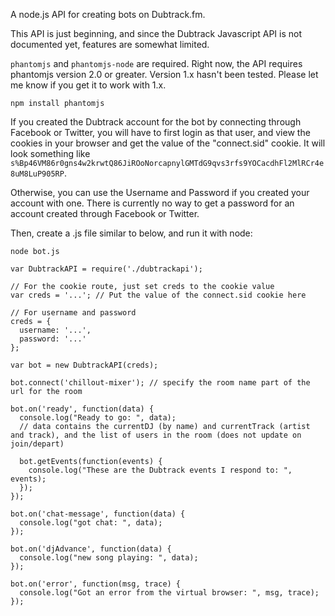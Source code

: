 A node.js API for creating bots on Dubtrack.fm.

This API is just beginning, and since the Dubtrack Javascript API is not documented yet, features are somewhat limited.

`phantomjs` and `phantomjs-node` are required. Right now, the API requires phantomjs version 2.0 or greater. Version 1.x hasn't been tested. Please let me know if you get it to work with 1.x.

```
npm install phantomjs
```
If you created the Dubtrack account for the bot by connecting through Facebook or Twitter, you will have to first login as that user, and view the cookies in your browser and get the value of the "connect.sid" cookie. It will look something like `s%Bp46VM86r0gns4w2krwtQ86JiROoNorcapnylGMTdG9qvs3rfs9YOCacdhFl2MlRCr4e8uM8LuP905RP`.

Otherwise, you can use the Username and Password if you created your account with one. There is currently no way to get a password for an account created through Facebook or Twitter.

Then, create a .js file similar to below, and run it with node:
```
node bot.js
```

```
var DubtrackAPI = require('./dubtrackapi');

// For the cookie route, just set creds to the cookie value
var creds = '...'; // Put the value of the connect.sid cookie here

// For username and password
creds = {
  username: '...',
  password: '...'
};

var bot = new DubtrackAPI(creds);

bot.connect('chillout-mixer'); // specify the room name part of the url for the room

bot.on('ready', function(data) {
  console.log("Ready to go: ", data);
  // data contains the currentDJ (by name) and currentTrack (artist and track), and the list of users in the room (does not update on join/depart)
  
  bot.getEvents(function(events) {
    console.log("These are the Dubtrack events I respond to: ", events);
  });
});

bot.on('chat-message', function(data) {
  console.log("got chat: ", data);
});

bot.on('djAdvance', function(data) {
  console.log("new song playing: ", data);
});

bot.on('error', function(msg, trace) {
  console.log("Got an error from the virtual browser: ", msg, trace);
});
```